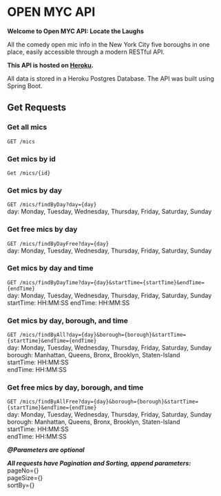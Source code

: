 # OPEN MYC API 

**Welcome to Open MYC API: Locate the Laughs**

All the comedy open mic info in the New York City five boroughs in one place, easily accessible through a modern RESTful API.

**This API is hosted on [Heroku](https://open-myc-api-b3fdf5fc5994.herokuapp.com/).**

All data is stored in a Heroku Postgres Database. The API was built using Spring Boot. 



## Get Requests

### Get all mics 
`GET /mics`

### Get mics by id
`Get /mics/{id}`

### Get mics by day 
`GET /mics/findByDay?day={day}`\
day: Monday, Tuesday, Wednesday, Thursday, Friday, Saturday, Sunday

### Get free mics by day 
`GET /mics/findByDayFree?day={day}`\
day: Monday, Tuesday, Wednesday, Thursday, Friday, Saturday, Sunday

### Get mics by day and time 
`GET /mics/findByDayTime?day={day}&startTime={startTime}&endTime={endTime}`\
day: Monday, Tuesday, Wednesday, Thursday, Friday, Saturday, Sunday\
startTime: HH:MM:SS
endTime: HH:MM:SS

### Get mics by day, borough, and time 
`GET /mics/findByAll?day={day}&borough={borough}&startTime={startTime}&endTime={endTime}`\
day: Monday, Tuesday, Wednesday, Thursday, Friday, Saturday, Sunday\
borough: Manhattan, Queens, Bronx, Brooklyn, Staten-Island\
startTime: HH:MM:SS\
endTime: HH:MM:SS

### Get free mics by day, borough, and time 
`GET /mics/findByAllFree?day={day}&borough={borough}&startTime={startTime}&endTime={endTime}`\
day: Monday, Tuesday, Wednesday, Thursday, Friday, Saturday, Sunday\
borough: Manhattan, Queens, Bronx, Brooklyn, Staten-Island\
startTime: HH:MM:SS\
endTime: HH:MM:SS 

***@Parameters are optional***

***All requests have Pagination and Sorting, append parameters:***\
pageNo={}\
pageSize={}\
sortBy={}





